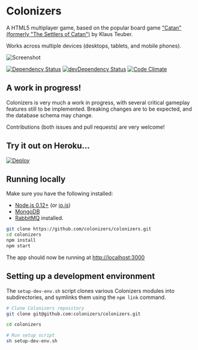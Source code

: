# Colonizers

A HTML5 multiplayer game, based on the popular board game ["Catan" (formerly "The Settlers of Catan")](http://en.wikipedia.org/wiki/The_Settlers_of_Catan) by Klaus Teuber.

Works across multiple devices (desktops, tablets, and mobile phones).

![Screenshot](http://i.imgur.com/j91XT2y.png)

[![Dependency Status](https://david-dm.org/colonizers/colonizers.svg)](https://david-dm.org/colonizers/colonizers)
[![devDependency Status](https://david-dm.org/colonizers/colonizers/dev-status.svg)](https://david-dm.org/colonizers/colonizers#info=devDependencies)
[![Code Climate](https://codeclimate.com/github/colonizers/colonizers/badges/gpa.svg)](https://codeclimate.com/github/colonizers/colonizers)


## A work in progress!

Colonizers is very much a work in progress, with several critical gameplay
features still to be implemented. Breaking changes are to be expected, and the database schema may change.

Contributions (both issues and pull requests) are very welcome!


## Try it out on Heroku...

[![Deploy](https://www.herokucdn.com/deploy/button.png)](https://heroku.com/deploy)


## Running locally

Make sure you have the following installed:
* [Node.js 0.12+](https://github.com/joyent/node/wiki/Installation) (or [io.js](https://iojs.org))
* [MongoDB](http://www.mongodb.org/display/DOCS/Quickstart)
* [RabbitMQ](https://www.rabbitmq.com/download.html) installed.

```sh
git clone https://github.com/colonizers/colonizers.git
cd colonizers
npm install
npm start
```

The app should now be running at [http://localhost:3000](http://localhost:3000)


## Setting up a development environment

The ```setup-dev-env.sh``` script clones various Colonizers modules into subdirectories, and symlinks them using the ```npm link``` command.

```sh
# Clone Colonizers repository
git clone git@github.com:colonizers/colonizers.git

cd colonizers

# Run setup script
sh setup-dev-env.sh
```
